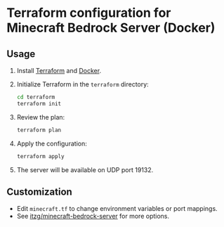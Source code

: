 # Terraform configuration for Minecraft Bedrock Server (Docker)

## Usage

1. Install [Terraform](https://www.terraform.io/downloads.html) and [Docker](https://docs.docker.com/get-docker/).
2. Initialize Terraform in the `terraform` directory:

   ```sh
   cd terraform
   terraform init
   ```
3. Review the plan:

   ```sh
   terraform plan
   ```
4. Apply the configuration:

   ```sh
   terraform apply
   ```
5. The server will be available on UDP port 19132.

## Customization
- Edit `minecraft.tf` to change environment variables or port mappings.
- See [itzg/minecraft-bedrock-server](https://hub.docker.com/r/itzg/minecraft-bedrock-server) for more options.
